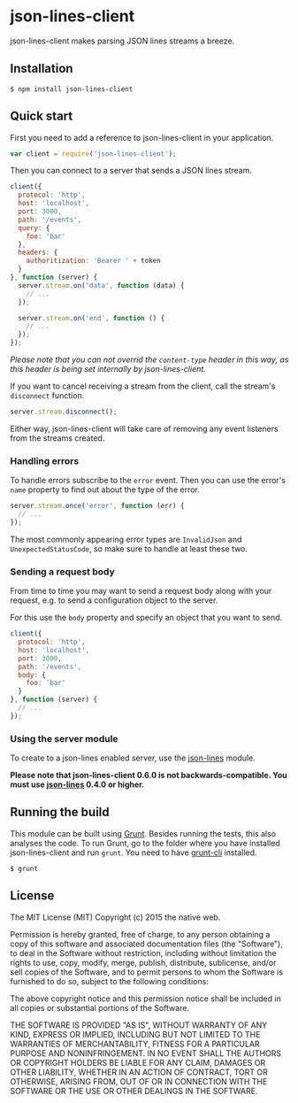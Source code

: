 # json-lines-client

json-lines-client makes parsing JSON lines streams a breeze.

## Installation

    $ npm install json-lines-client

## Quick start

First you need to add a reference to json-lines-client in your application.

```javascript
var client = require('json-lines-client');
```

Then you can connect to a server that sends a JSON lines stream.

```javascript
client({
  protocol: 'http',
  host: 'localhost',
  port: 3000,
  path: '/events',
  query: {
    foo: 'bar'
  },
  headers: {
    authoritization: 'Bearer ' + token
  }
}, function (server) {
  server.stream.on('data', function (data) {
    // ...
  });

  server.stream.on('end', function () {
    // ...
  });
});
```

*Please note that you can not overrid the `content-type` header in this way, as this header is being set internally by json-lines-client.*

If you want to cancel receiving a stream from the client, call the stream's `disconnect` function.

```javascript
server.stream.disconnect();
```

Either way, json-lines-client will take care of removing any event listeners from the streams created.

### Handling errors

To handle errors subscribe to the `error` event. Then you can use the error's `name` property to find out about the type of the error.

```javascript
server.stream.once('error', function (err) {
  // ...
});
```

The most commonly appearing error types are `InvalidJson` and `UnexpectedStatusCode`, so make sure to handle at least these two.

### Sending a request body

From time to time you may want to send a request body along with your request, e.g. to send a configuration object to the server.

For this use the `body` property and specify an object that you want to send.

```javascript
client({
  protocol: 'http',
  host: 'localhost',
  port: 3000,
  path: '/events',
  body: {
    foo: 'bar'
  }
}, function (server) {
  // ...
});
```

### Using the server module

To create to a json-lines enabled server, use the [json-lines](https://www.npmjs.com/package/json-lines) module.

**Please note that json-lines-client 0.6.0 is not backwards-compatible. You must use [json-lines](https://www.npmjs.com/package/json-lines) 0.4.0 or higher.**

## Running the build

This module can be built using [Grunt](http://gruntjs.com/). Besides running the tests, this also analyses the code. To run Grunt, go to the folder where you have installed json-lines-client and run `grunt`. You need to have [grunt-cli](https://github.com/gruntjs/grunt-cli) installed.

    $ grunt

## License

The MIT License (MIT)
Copyright (c) 2015 the native web.

Permission is hereby granted, free of charge, to any person obtaining a copy of this software and associated documentation files (the "Software"), to deal in the Software without restriction, including without limitation the rights to use, copy, modify, merge, publish, distribute, sublicense, and/or sell copies of the Software, and to permit persons to whom the Software is furnished to do so, subject to the following conditions:

The above copyright notice and this permission notice shall be included in all copies or substantial portions of the Software.

THE SOFTWARE IS PROVIDED "AS IS", WITHOUT WARRANTY OF ANY KIND, EXPRESS OR IMPLIED, INCLUDING BUT NOT LIMITED TO THE WARRANTIES OF MERCHANTABILITY, FITNESS FOR A PARTICULAR PURPOSE AND NONINFRINGEMENT. IN NO EVENT SHALL THE AUTHORS OR COPYRIGHT HOLDERS BE LIABLE FOR ANY CLAIM, DAMAGES OR OTHER LIABILITY, WHETHER IN AN ACTION OF CONTRACT, TORT OR OTHERWISE, ARISING FROM, OUT OF OR IN CONNECTION WITH THE SOFTWARE OR THE USE OR OTHER DEALINGS IN THE SOFTWARE.
